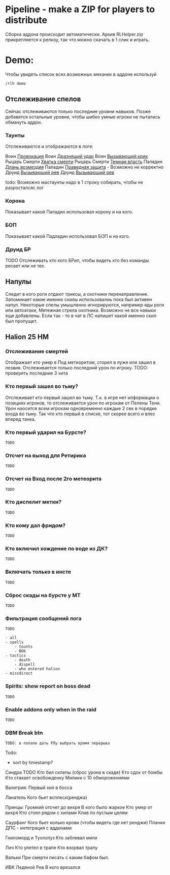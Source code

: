 # Pipeline - make a ZIP for players to distribute
Сборка аддона происходит автоматически.
Архив RLHelper.zip прикрепляется к релизу, так что можно скачать в 1 слик и играть.

# Demo:
Чтобы увидеть список всех возможных механик в аддоне используй

    /rlh demo

## Отслеживание спелов

Сейчас отслеживаются только последние уровни навыков. 
Позже добавятся остальные уровни, чтобы шибко умные игроки не пытались обмануть аддон.

### Таунты
Отслеживаются и отображаются в логе:

Воин [Провокация](https://www.wowhead.com/tbc/ru/spell=355/провокация)
Воин [Дразнящий удар](https://www.wowhead.com/tbc/ru/spell=694/дразнящий-удар)
Воин [Вызывающий крик](https://www.wowhead.com/tbc/ru/spell=1161/вызывающий-крик)
Рыцарь Смерти [Хватка смерти](https://www.wowhead.com/wotlk/ru/spell=51399)
Рыцарь Смерти [Темная власть](https://www.wowhead.com/wotlk/ru/spell=56222)
Паладин [Длань возмездия](https://www.wowhead.com/wotlk/ru/spell=62124)
Паладин [Праведная защита](https://www.wowhead.com/wotlk/ru/spell=31789) - Возможно не корректно
Друид [Вызывающий рев](https://www.wowhead.com/wotlk/ru/spell=5209)
Друид [Вызывающий рев](https://www.wowhead.com/wotlk/ru/spell=5209)

todo: Возможно мастаунты надо в 1 строку собирать, чтобы не разросталсяс лог

### Корона
Показывает какой Паладин использовал корону и на кого.

### БОП
Показывает какой Падладин использовал БОП и на кого.

### Друид БР
TODO Отслеживать кто кого БРил, чтобы видеть кто без команды ресает или не тех.

## Напулы
Следит в кого роги отдают триксы, а охотники перенаправление. Запоминает какие именно скилы использовалиь пока был активен напул.
Некоторые спелы умышленно игнорируются, например яды роги или автоатаки, Мятежная стрела охотника.
Возможно не все навыки еще добавлены. Если так - то в чат в ЛС напишет какой именно скил был пропущет.


## Halion 25 HM

### Отслеживание смертей
Отображает кто умер в Под метиоритом, сгорел в луже или зашел в лезвия. 
Отслеживается только последний урон по игроку.
TODO: проверять последние 3 хита

### Кто первый зашел во тьму?
Отслеживает кто первый зашел во тьму. Т.к. в игре нет ипформации о позициях игроков,
то отслеживается урон по игрокам от Пелены Тени. 
Урон наосится всем игрокам одновременно каждые 2 сек в порядке входа во тьму.
Так что кто первый в списке, тот скорее всего и влез вперед танка.

### Кто первый ударил на Бурсте?
    TODO

### Отсчет на выход для Ретирика
    TODO

### Отсчет на Вход после 2го метеорита
    TODO

### Кто диспелит метки?
    TODO

### Кто кому дал фридом?
    TODO    

### Кто включил хождение по воде из ДК?
    TODO

### Включать только в инсте
    TODO

### Сброс скады на бурсте у МТ
    TODO

### Фильтрация сообщений лога
    TODO
    
    - all
    - spells
        - tounts
        - BOK
    - tactics
        - death
        - dispell
        - who entered halion
    - missdirect

### Spirits: show report on boss dead
    TODO

### Enable addons only when in the raid
    TODO

### DBM Break btn
    TODO: в попапе дать РЛу выбрать время перерыва

Todo:
- sort by timestamp?

Синдра
    TODO
    Кто бил склепы (сброс урона в скаде)
    Кто сдох от бомбы
    Кто стакает освобожденку
    Милики с 10 обморожениями

Валитрия:
    Первый хил в босса

Ланатель
    Кого бьет всплеск(ренджа)

Принцы:
    Громкий отсчет до вихря
    В кого было жаркое
    Кто умер от вихря
    Кто стоял рядом с хилами
    Клив по пустым целям

Саурфанг
    Кого бьет колько крови (чтобы видеть где нет ренджи)
    Планки ДПС - интеграция с аддонами

Гниломорд и Тухлопуз
    Кто заблевал мили

Лич
    Кто улетел в трапе
    Кто взорвал трапу

Вальки
    При смерти писать с каким бафом был.

ИВК Ледяной Рев
    В кого врезался

